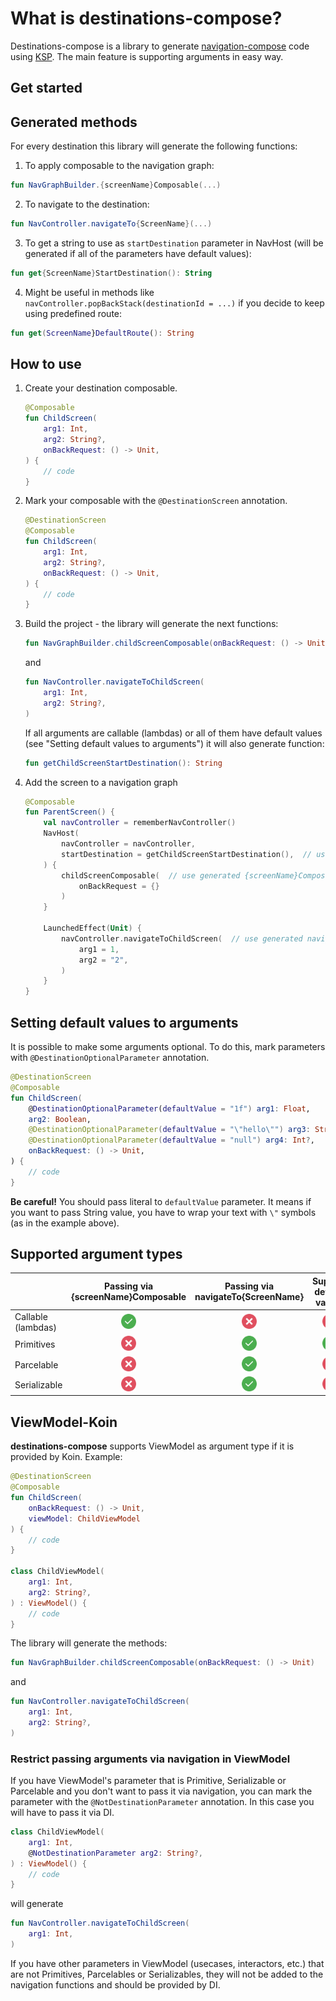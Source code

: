 What is destinations-compose?
=============================

Destinations-compose is a library to generate [navigation-compose](https://developer.android.com/jetpack/compose/navigation) code using [KSP](https://kotlinlang.org/docs/ksp-overview.html). The main feature is supporting arguments in easy way.

## Get started

## Generated methods

For every destination this library will generate the following functions:

1. To apply composable to the navigation graph:
```kotlin
fun NavGraphBuilder.{screenName}Composable(...)
```

2. To navigate to the destination:
```kotlin
fun NavController.navigateTo{ScreenName}(...)
```

3. To get a string to use as `startDestination` parameter in NavHost (will be generated if all of the parameters have default values):
```kotlin
fun get{ScreenName}StartDestination(): String
```

4. Might be useful in methods like `navController.popBackStack(destinationId = ...)` if you decide to keep using predefined route:
```kotlin
fun get(ScreenName}DefaultRoute(): String
```

## How to use

1. Create your destination composable.

   ```kotlin
   @Composable
   fun ChildScreen(
       arg1: Int,
       arg2: String?,
       onBackRequest: () -> Unit, 
   ) {
       // code
   }
   ```
2. Mark your composable with the `@DestinationScreen` annotation.

   ```kotlin
   @DestinationScreen
   @Composable
   fun ChildScreen(
       arg1: Int,
       arg2: String?,
       onBackRequest: () -> Unit, 
   ) {
       // code
   }
   ```
3. Build the project - the library will generate the next functions:
   ```kotlin
   fun NavGraphBuilder.childScreenComposable(onBackRequest: () -> Unit)
   ```
   and
   ```kotlin
   fun NavController.navigateToChildScreen(
       arg1: Int,
       arg2: String?,
   )
   ```
   If all arguments are callable (lambdas) or all of them have default values (see "Setting default values to arguments") it will also generate function:
   ```kotlin
   fun getChildScreenStartDestination(): String
   ```
4. Add the screen to a navigation graph

   ```kotlin
   @Composable
   fun ParentScreen() {
       val navController = rememberNavController()
       NavHost(
           navController = navController,
           startDestination = getChildScreenStartDestination(),  // use generated get{ScreenName}StartDestination function
       ) {
           childScreenComposable(  // use generated {screenName}Composable function
               onBackRequest = {}
           )
       }

       LaunchedEffect(Unit) {
           navController.navigateToChildScreen(  // use generated navigateTo{screenName} function
               arg1 = 1,
               arg2 = "2",
           )
       }
   }
   ```

## Setting default values to arguments

It is possible to make some arguments optional. To do this, mark parameters with `@DestinationOptionalParameter` annotation.

```kotlin
@DestinationScreen
@Composable
fun ChildScreen(
    @DestinationOptionalParameter(defaultValue = "1f") arg1: Float,
    arg2: Boolean,
    @DestinationOptionalParameter(defaultValue = "\"hello\"") arg3: String?,
    @DestinationOptionalParameter(defaultValue = "null") arg4: Int?,
    onBackRequest: () -> Unit,
) {
    // code
}
```

**Be careful!**
You should pass literal to `defaultValue` parameter. It means if you want to pass String value, you have to wrap your text with `\"` symbols (as in the example above).

## Supported argument types

|                    |                                              Passing via {screenName}Composable                                              |                                              Passing via navigateTo{ScreenName}                                              |                                                                     Support default values                                                                     |
|--------------------| :---------------------------------------------------------------------------------------------------------------------------: | :---------------------------------------------------------------------------------------------------------------------------: | :-------------------------------------------------------------------------------------------------------------------------------------------------------------: |
| Callable (lambdas) | <img src="https://raw.githubusercontent.com/yakuraion/destinations-compose/main/attachments/images/correct.png" width="24" /> |  <img src="https://raw.githubusercontent.com/yakuraion/destinations-compose/main/attachments/images/close.png" width="24" />  |                   <img src="https://raw.githubusercontent.com/yakuraion/destinations-compose/main/attachments/images/close.png" width="24" />                   |
| Primitives         |  <img src="https://raw.githubusercontent.com/yakuraion/destinations-compose/main/attachments/images/close.png" width="24" />  | <img src="https://raw.githubusercontent.com/yakuraion/destinations-compose/main/attachments/images/correct.png" width="24" /> |                  <img src="https://raw.githubusercontent.com/yakuraion/destinations-compose/main/attachments/images/correct.png" width="24" />                  |
| Parcelable         |  <img src="https://raw.githubusercontent.com/yakuraion/destinations-compose/main/attachments/images/close.png" width="24" />  | <img src="https://raw.githubusercontent.com/yakuraion/destinations-compose/main/attachments/images/correct.png" width="24" /> |                   <img src="https://raw.githubusercontent.com/yakuraion/destinations-compose/main/attachments/images/close.png" width="24" />                   |
| Serializable       |  <img src="https://raw.githubusercontent.com/yakuraion/destinations-compose/main/attachments/images/close.png" width="24" />  | <img src="https://raw.githubusercontent.com/yakuraion/destinations-compose/main/attachments/images/correct.png" width="24" /> |                   <img src="https://raw.githubusercontent.com/yakuraion/destinations-compose/main/attachments/images/close.png" width="24" />                   |


## ViewModel-Koin

**destinations-compose** supports ViewModel as argument type if it is provided by Koin. Example:

```kotlin
@DestinationScreen
@Composable
fun ChildScreen(
    onBackRequest: () -> Unit,
    viewModel: ChildViewModel
) {
    // code
}

class ChildViewModel(
    arg1: Int,
    arg2: String?,
) : ViewModel() {
    // code
}
```

The library will generate the methods:
```kotlin
fun NavGraphBuilder.childScreenComposable(onBackRequest: () -> Unit)
```
and
```kotlin
fun NavController.navigateToChildScreen(
    arg1: Int,
    arg2: String?,
)
```

### Restrict passing arguments via navigation in ViewModel

If you have ViewModel's parameter that is Primitive, Serializable or Parcelable and you don't want to pass it via navigation, 
you can mark the parameter with the `@NotDestinationParameter` annotation. 
In this case you will have to pass it via DI.

```kotlin
class ChildViewModel(
    arg1: Int,
    @NotDestinationParameter arg2: String?,
) : ViewModel() {
    // code
}
```

will generate

```kotlin
fun NavController.navigateToChildScreen(
    arg1: Int,
)
```

If you have other parameters in ViewModel (usecases, interactors, etc.) that are not Primitives, Parcelables or Serializables, 
they will not be added to the navigation functions and should be provided by DI.
